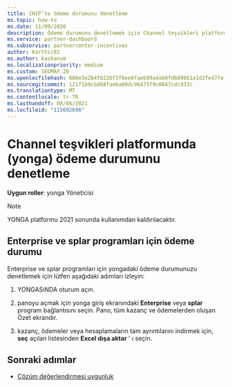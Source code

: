 ```yaml
---
title: CHIP’te ödeme durumunu denetleme
ms.topic: how-to
ms.date: 11/09/2020
description: Ödeme durumunu denetlemek için Channel teşvikleri platformunun (yonga) nasıl kullanılacağını öğrenin. YONGASıNıN 2021 sonunda devre dışı olacağını unutmayın.
ms.service: partner-dashboard
ms.subservice: partnercenter-incentives
author: Karthic83
ms.author: kashanum
ms.localizationpriority: medium
ms.custom: SEOMAY.20
ms.openlocfilehash: 680e3e284f8226f3f6ee0faeb89a4ab0fd689861a1d2fe47fefc7f48f3a8365f
ms.sourcegitcommit: 121f1b9cbd88faeba60dc9b475f9c0647cdc933c
ms.translationtype: MT
ms.contentlocale: tr-TR
ms.lasthandoff: 08/06/2021
ms.locfileid: "115692696"
---
```

# <a name="check-payment-status-in-the-channel-incentives-platform-chip"></a>Channel teşvikleri platformunda (yonga) ödeme durumunu denetleme

**Uygun roller**: yonga Yöneticisi

>[!NOTE]
>YONGA platformu 2021 sonunda kullanımdan kaldırılacaktır.

## <a name="payment-status-for-the-enterprise-and-splar-programs"></a>Enterprise ve splar programları için ödeme durumu

Enterprise ve splar programları için yongadaki ödeme durumunuzu denetlemek için lütfen aşağıdaki adımları izleyin:

1. YONGASıNDA oturum açın.
 
1. panoyu açmak için yonga giriş ekranındaki **Enterprise** veya **splar** program bağlantısını seçin. Pano, tüm kazanç ve ödemelerden oluşan Özet ekrandır.
 
1. kazanç, ödemeler veya hesaplamaların tam ayrıntılarını indirmek için, **seç** açılan listesinden **Excel dışa aktar** ' ı seçin.

## <a name="next-steps"></a>Sonraki adımlar

- [Çözüm değerlendirmesi uygunluk](chip-solution-assessment.md) 
